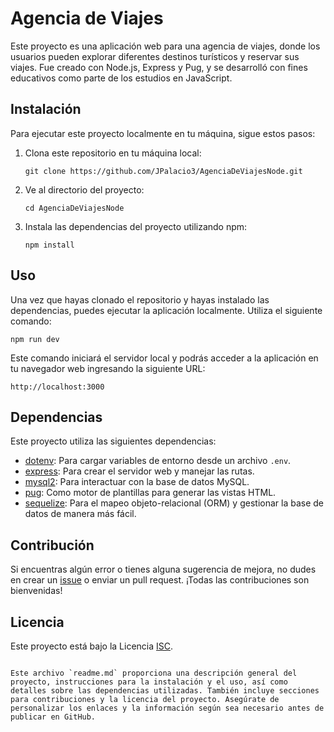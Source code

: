 # Agencia de Viajes

Este proyecto es una aplicación web para una agencia de viajes, donde los usuarios pueden explorar diferentes destinos turísticos y reservar sus viajes. Fue creado con Node.js, Express y Pug, y se desarrolló con fines educativos como parte de los estudios en JavaScript.

## Instalación

Para ejecutar este proyecto localmente en tu máquina, sigue estos pasos:

1. Clona este repositorio en tu máquina local:

   ```
   git clone https://github.com/JPalacio3/AgenciaDeViajesNode.git
   ```

2. Ve al directorio del proyecto:

   ```
   cd AgenciaDeViajesNode
   ```

3. Instala las dependencias del proyecto utilizando npm:

   ```
   npm install
   ```

## Uso

Una vez que hayas clonado el repositorio y hayas instalado las dependencias, puedes ejecutar la aplicación localmente. Utiliza el siguiente comando:

```
npm run dev
```

Este comando iniciará el servidor local y podrás acceder a la aplicación en tu navegador web ingresando la siguiente URL:

```
http://localhost:3000
```

## Dependencias

Este proyecto utiliza las siguientes dependencias:

- [dotenv](https://www.npmjs.com/package/dotenv): Para cargar variables de entorno desde un archivo `.env`.
- [express](https://www.npmjs.com/package/express): Para crear el servidor web y manejar las rutas.
- [mysql2](https://www.npmjs.com/package/mysql2): Para interactuar con la base de datos MySQL.
- [pug](https://www.npmjs.com/package/pug): Como motor de plantillas para generar las vistas HTML.
- [sequelize](https://www.npmjs.com/package/sequelize): Para el mapeo objeto-relacional (ORM) y gestionar la base de datos de manera más fácil.

## Contribución

Si encuentras algún error o tienes alguna sugerencia de mejora, no dudes en crear un [issue](https://github.com/JPalacio3/AgenciaDeViajesNode/issues) o enviar un pull request. ¡Todas las contribuciones son bienvenidas!

## Licencia

Este proyecto está bajo la Licencia [ISC](https://opensource.org/licenses/ISC).
```

Este archivo `readme.md` proporciona una descripción general del proyecto, instrucciones para la instalación y el uso, así como detalles sobre las dependencias utilizadas. También incluye secciones para contribuciones y la licencia del proyecto. Asegúrate de personalizar los enlaces y la información según sea necesario antes de publicar en GitHub.
